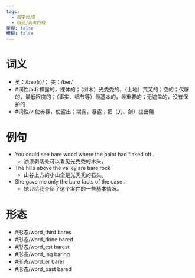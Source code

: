 ```yaml
---
tags:
  - 首字母/B
  - 级别/高考四级
掌握: false
模糊: false
---
```

# 词义
- 英：/beə(r)/； 美：/ber/
- #词性/adj  裸露的，裸体的；（树木）光秃秃的，（土地）荒芜的；空的；仅够的，最低限度的；（事实、细节等）最基本的，最重要的；无遮盖的，没有保护的
- #词性/v  使赤裸，使露出；揭露，暴露；把（刀、剑）拔出鞘
# 例句
- You could see bare wood where the paint had flaked off .
	- 油漆剥落处可以看见光秃秃的木头。
- The hills above the valley are bare rock
	- 山谷上方的小山全是光秃秃的石头。
- She gave me only the bare facts of the case .
	- 她只给我介绍了这个案件的一些基本情况。
# 形态
- #形态/word_third bares
- #形态/word_done bared
- #形态/word_est barest
- #形态/word_ing baring
- #形态/word_er barer
- #形态/word_past bared
